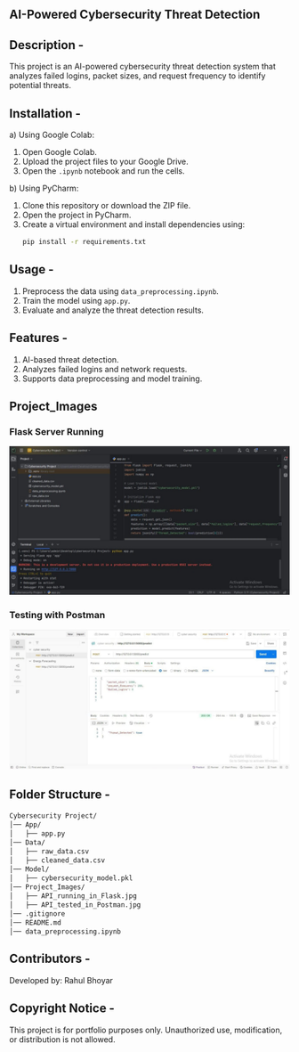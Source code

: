 ## AI-Powered Cybersecurity Threat Detection

## Description -
This project is an AI-powered cybersecurity threat detection system that analyzes failed logins, packet sizes, and request frequency to identify potential threats.

## Installation -
a) Using Google Colab:
1. Open Google Colab.
2. Upload the project files to your Google Drive.
3. Open the `.ipynb` notebook and run the cells.
   
b) Using PyCharm:
1. Clone this repository or download the ZIP file.
2. Open the project in PyCharm.
3. Create a virtual environment and install dependencies using:
   ```sh
   pip install -r requirements.txt
   ```
## Usage -
1. Preprocess the data using `data_preprocessing.ipynb`.
2. Train the model using `app.py`.
3. Evaluate and analyze the threat detection results.
   
## Features -
1) AI-based threat detection.
2) Analyzes failed logins and network requests.
3) Supports data preprocessing and model training.

## Project_Images  

### Flask Server Running  
![Flask Server](Project_Images/API_running_in_Flask.jpg)  

### Testing with Postman  
![Postman Test](Project_Images/API_tested_in_Postman.jpg)  


## Folder Structure -
```
Cybersecurity Project/
│── App/
│   ├── app.py
│── Data/
│   ├── raw_data.csv
│   ├── cleaned_data.csv
│── Model/
│   ├── cybersecurity_model.pkl
│── Project_Images/
│   ├── API_running_in_Flask.jpg
│   ├── API_tested_in_Postman.jpg
│── .gitignore
│── README.md
│── data_preprocessing.ipynb
```
## Contributors -
Developed by: Rahul Bhoyar

## Copyright Notice -
This project is for portfolio purposes only. Unauthorized use, modification, or distribution is not allowed. 
